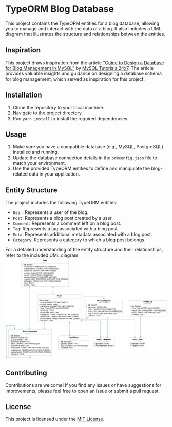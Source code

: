 # TypeORM Blog Database

This project contains the TypeORM entities for a blog database, allowing you to manage and interact with the data of a blog. It also includes a UML diagram that illustrates the structure and relationships between the entities.

## Inspiration

This project draws inspiration from the article ["Guide to Design a Database for Blog Management in MySQL"](https://mysql.tutorials24x7.com/blog/guide-to-design-a-database-for-blog-management-in-mysql) by [MySQL Tutorials 24x7](https://mysql.tutorials24x7.com/). The article provides valuable insights and guidance on designing a database schema for blog management, which served as inspiration for this project.

## Installation

1. Clone the repository to your local machine.
2. Navigate to the project directory.
3. Run `yarn install` to install the required dependencies.

## Usage

1. Make sure you have a compatible database (e.g., MySQL, PostgreSQL) installed and running.
2. Update the database connection details in the `ormconfig.json` file to match your environment.
3. Use the provided TypeORM entities to define and manipulate the blog-related data in your application.

## Entity Structure

The project includes the following TypeORM entities:

- `User`: Represents a user of the blog.
- `Post`: Represents a blog post created by a user.
- `Comment`: Represents a comment left on a blog post.
- `Tag`: Represents a tag associated with a blog post.
- `Meta`: Represents additional metadata associated with a blog post.
- `Category`: Represents a category to which a blog post belongs.

For a detailed understanding of the entity structure and their relationships, refer to the included UML diagram
![Diagram](blog-database-diagram.png)

## Contributing

Contributions are welcome! If you find any issues or have suggestions for improvements, please feel free to open an issue or submit a pull request.

## License

This project is licensed under the [MIT License](LICENSE).
